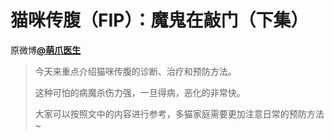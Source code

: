 # 猫咪传腹（FIP）：魔鬼在敲门（下集）
原微博[**@萌爪医生**](https://weibo.com/ttarticle/p/show?id=2309404078977730877730#_0)

> 今天来重点介绍猫咪传腹的诊断、治疗和预防方法。
> 
> 这种可怕的病魔杀伤力强，一旦得病，恶化的非常快。
> 
> 大家可以按照文中的内容进行参考，多猫家庭需要更加注意日常的预防方法~